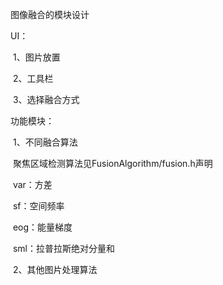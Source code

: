 图像融合的模块设计



UI：

​	1、图片放置

​	2、工具栏

​	3、选择融合方式



功能模块：

​	1、不同融合算法

​	聚焦区域检测算法见FusionAlgorithm/fusion.h声明

​	var：方差

​	sf：空间频率

​	eog：能量梯度

​	sml：拉普拉斯绝对分量和

​	2、其他图片处理算法

​	





